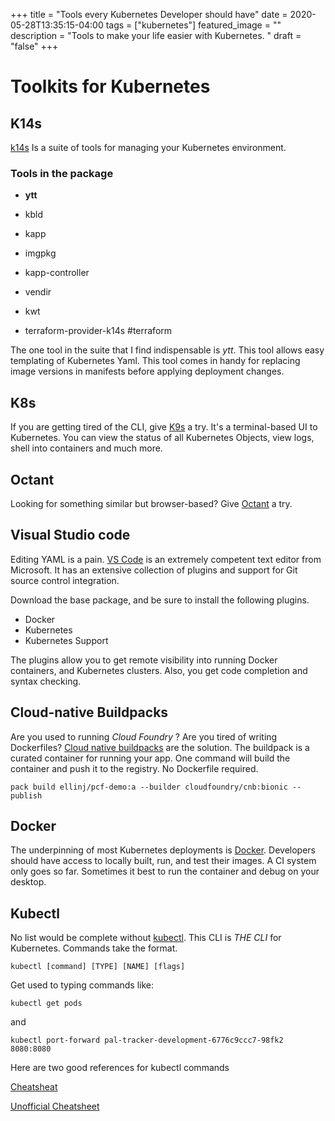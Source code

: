 +++
title = "Tools every Kubernetes Developer should have"
date = 2020-05-28T13:35:15-04:00
tags = ["kubernetes"]
featured_image = ""
description = "Tools to make your life easier with Kubernetes. "
draft = "false"
+++



# Toolkits for Kubernetes

## K14s

[k14s](https://k14s.io) Is a suite of tools for managing your Kubernetes environment.


### Tools in the package

* **ytt**

* kbld 

* kapp 

* imgpkg 

* kapp-controller 

* vendir

* kwt

* terraform-provider-k14s #terraform

The one tool in the suite that I find indispensable is *ytt*. This tool allows easy templating of Kubernetes Yaml. This tool comes in handy for replacing image versions in manifests before applying deployment changes.


## K8s

If you are getting tired of the CLI, give [K9s](https://k9scli.io
) a try. It's a terminal-based UI to Kubernetes. You can view the status of all Kubernetes Objects, view logs, shell into containers and much more. 

## Octant

Looking for something similar but browser-based? Give [Octant](https://github.com/vmware-tanzu/octant) a try. 

## Visual Studio code

Editing YAML is a pain. [VS Code](ttps://code.visualstudio.com) is an extremely competent text editor from Microsoft. It has an extensive collection of plugins and support for Git source control integration. 

Download the base package, and be sure to install the following plugins.

* Docker
* Kubernetes
* Kubernetes Support

The plugins allow you to get remote visibility into running Docker containers, and Kubernetes clusters. Also, you get code completion and syntax checking.


## Cloud-native Buildpacks

Are you used to running *Cloud Foundry* ? Are you tired of writing Dockerfiles? [Cloud native buildpacks](https://buildpacks.io) are the solution. The buildpack is a curated container for running your app. One command will build the container and push it to the registry. No Dockerfile required.

```pack build ellinj/pcf-demo:a --builder cloudfoundry/cnb:bionic --publish```

## Docker

The underpinning of most Kubernetes deployments is [Docker](https://docs.docker.com/desktop/). Developers should have access to locally built, run, and test their images. A CI system only goes so far. Sometimes it best to run the container and debug on your desktop. 


## Kubectl

No list would be complete without [kubectl](https://kubernetes.io/docs/tasks/tools/install-kubectl/). This CLI is *THE CLI* for Kubernetes. Commands take the format.

`kubectl [command] [TYPE] [NAME] [flags]`

Get used to typing commands like:

`kubectl get pods`

and

`kubectl port-forward pal-tracker-development-6776c9ccc7-98fk2 8080:8080`

Here are two good references for kubectl commands

[Cheatsheat](https://kubernetes.io/docs/reference/kubectl/cheatsheet/)

[Unofficial Cheatsheet](https://unofficial-kubernetes.readthedocs.io/en/latest/user-guide/kubectl-cheatsheet/)

